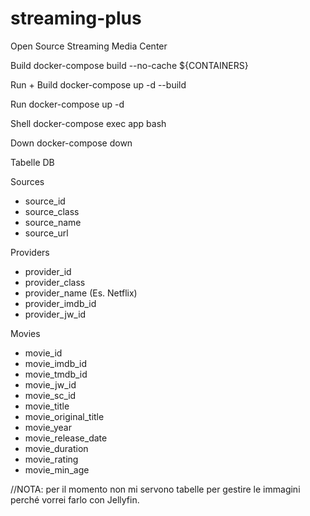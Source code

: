 # streaming-plus
Open Source Streaming Media Center


Build
docker-compose build --no-cache ${CONTAINERS}

Run + Build
docker-compose up -d --build

Run
docker-compose up -d

Shell
docker-compose exec app bash

Down
docker-compose down



Tabelle DB

Sources
- source_id
- source_class
- source_name
- source_url

Providers
- provider_id
- provider_class
- provider_name (Es. Netflix)
- provider_imdb_id
- provider_jw_id

Movies
- movie_id
- movie_imdb_id
- movie_tmdb_id
- movie_jw_id
- movie_sc_id
- movie_title
- movie_original_title
- movie_year
- movie_release_date
- movie_duration
- movie_rating
- movie_min_age

//NOTA: per il momento non mi servono tabelle per gestire le immagini perché vorrei farlo con Jellyfin.